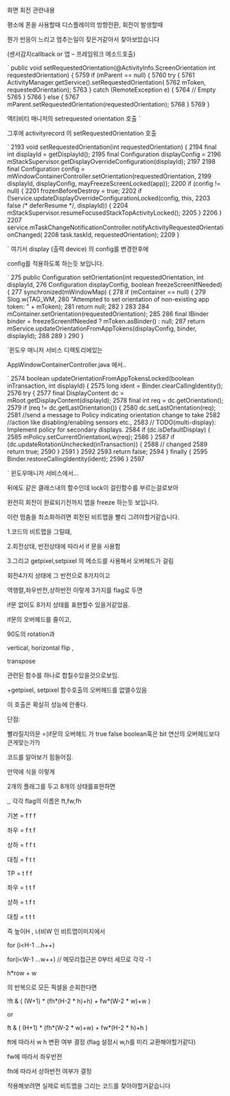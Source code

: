 화면 회전 관련내용


평소에 폰을 사용할때 디스플레이의 방향전환, 회전이 발생할때

뭔가 반응이 느리고 멈추는일이 잦은거같아서 찾아보았습니다

(센서감지callback  or  앱 – 프레임워크 메소드호출)


`
 public void setRequestedOrientation(@ActivityInfo.ScreenOrientation int requestedOrientation) {
5759        if (mParent == null) {
5760            try {
5761                ActivityManager.getService().setRequestedOrientation(
5762                        mToken, requestedOrientation);
5763            } catch (RemoteException e) {
5764                // Empty
5765            }
5766        } else {
5767            mParent.setRequestedOrientation(requestedOrientation);
5768        }
5769    }

액티비티 매니저의 setrequested orientation 호출
`

그후에  activityrecord 의 setRequestedOrientation 호출

`
2193    void setRequestedOrientation(int requestedOrientation) {
2194        final int displayId = getDisplayId();
2195        final Configuration displayConfig =
2196                mStackSupervisor.getDisplayOverrideConfiguration(displayId);
2197
2198        final Configuration config = mWindowContainerController.setOrientation(requestedOrientation,
2199                displayId, displayConfig, mayFreezeScreenLocked(app));
2200        if (config != null) {
2201            frozenBeforeDestroy = true;
2202            if (!service.updateDisplayOverrideConfigurationLocked(config, this,
2203                    false /* deferResume */, displayId)) {
2204                mStackSupervisor.resumeFocusedStackTopActivityLocked();
2205            }
2206        }
2207        service.mTaskChangeNotificationController.notifyActivityRequestedOrientationChanged(
2208                task.taskId, requestedOrientation);
2209    }

`
여기서 display (출력 device) 의 config를 변경한후에

config를 적용하도록 하는듯 보입니다.



`
275    public Configuration setOrientation(int requestedOrientation, int displayId,
276            Configuration displayConfig, boolean freezeScreenIfNeeded) {
277        synchronized(mWindowMap) {
278            if (mContainer == null) {
279                Slog.w(TAG_WM,
280                        "Attempted to set orientation of non-existing app token: " + mToken);
281                return null;
282            }
283
284            mContainer.setOrientation(requestedOrientation);
285
286            final IBinder binder = freezeScreenIfNeeded ? mToken.asBinder() : null;
287            return mService.updateOrientationFromAppTokens(displayConfig, binder, displayId);
288
289        }
290    }

`윈도우 매니저 서비스 디렉토리에있는

AppWindowContainerController.java 에서..


`
2574    boolean updateOrientationFromAppTokensLocked(boolean inTransaction, int displayId) {
2575        long ident = Binder.clearCallingIdentity();
2576        try {
2577            final DisplayContent dc = mRoot.getDisplayContent(displayId);
2578            final int req = dc.getOrientation();
2579            if (req != dc.getLastOrientation()) {
2580                dc.setLastOrientation(req);
2581                //send a message to Policy indicating orientation change to take
2582                //action like disabling/enabling sensors etc.,
2583                // TODO(multi-display): Implement policy for secondary displays.
2584                if (dc.isDefaultDisplay) {
2585                    mPolicy.setCurrentOrientationLw(req);
2586                }
2587                if (dc.updateRotationUnchecked(inTransaction)) {
2588                    // changed
2589                    return true;
2590                }
2591            }
2592
2593            return false;
2594        } finally {
2595            Binder.restoreCallingIdentity(ident);
2596        }
2597 

`
윈도우매니저 서비스에서...


뒤에도 같은 클래스내의 함수인데 lock이 걸린함수를 부르는걸로보아

완전히 회전이 완료되기전까지 앱을 freeze 하는듯 보입니다.

이런 멈춤을 최소화하려면 회전된 비트맵을 빨리 그려야할거같습니다.









1.코드의 비트맵을 그릴떄,

2.회전상태,  반전상태에 따라서 if 문을 사용함

3.그리고 getpixel,setpixel 의 메소드를 사용해서 오버헤드가 걸림


회전4가지 상태에 그 반전으로 8가지이고

역행렬,좌우반전,상하반전 이렇게 3가지를 flag로 두면

if문 없이도 8가지 상태를 표현할수 있을거같았음.


if문의 오버헤드를 줄이고,

90도의 rotation과

vertical, horizontal flip ,

transpose 

관련된 함수를 하나로 합칠수있을것으로보임.

+getpixel, setpixel 함수호출의 오버헤드를 없앨수있음

이 호출은 확실히 성능에 안좋다.



단점:

빨라질지의문 =(if문의 오버헤드 가  true false boolean혹은 bit 연산의 오버헤드보다 큰게맞는가?)

코드를 알아보기 힘들어짐.



만약에 식을 이렇게

2개의 플래그를 두고 8개의 상태를표현하면

,, 각각 flag의 이름은 ft,fw,fh 

기본 = f f f

좌우 = f t f

상하 = f f t

대칭 = f t t 



TP    = t f f

좌우 = t t f

상하 = t f t

대칭 = t t t 



즉 높이H , 너비W 인 비트맵이미지에서   

for (i<H-1   ...h++)

for(i<W-1  ...w++) // 메모리접근은 0부터 세므로 각각 -1
 
 
h*row + w


의 반복으로 모든 픽셀을 순회한다면



!ft & (    (W+1) * (fh*(H-2 * h)+h)        +      fw*(W-2 * w)+w      )    

or   

ft  & (    (H+1) *  (fh*(W-2 * w)+w)      +      fw*(H-2 * h)+h        )




ft에 따라서 w h 변환 여부 결정 (flag 설정시 w,h를 미리 교환해야할거같다)

fw에 따라서 좌우반전

fh에 따라서 상하반전 여부가 결정

적용해보려면
실제로 비트맵을 그리는 코드를 찾아야할거같습니다


